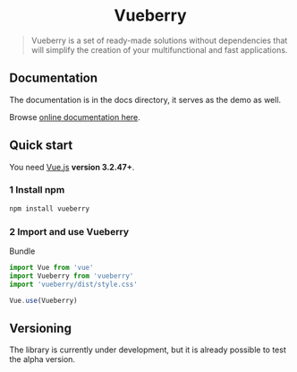 <h1 align="center">
    Vueberry
</h1>


> Vueberry is a set of ready-made solutions without dependencies that will simplify the creation of your multifunctional and fast applications.

## Documentation

The documentation is in the docs directory, it serves as the demo as well.

Browse [online documentation here](https://vueberry.ru/).

## Quick start

You need [Vue.js](https://vuejs.org/) **version 3.2.47+**.

### 1 Install npm

```bash
npm install vueberry
```

### 2 Import and use Vueberry

Bundle
```javascript
import Vue from 'vue'
import Vueberry from 'vueberry'
import 'vueberry/dist/style.css'

Vue.use(Vueberry)

```

## Versioning

The library is currently under development, but it is already possible to test the alpha version.